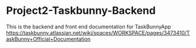 # Project2-Taskbunny-Backend
This is the backend and front end documentation  for TaskBunnyApp 
https://taskbunny.atlassian.net/wiki/spaces/WORKSPACE/pages/3473410/TaskBunny+Official+Documentation


